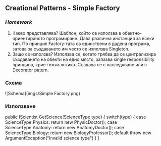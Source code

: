 ## Creational Patterns - Simple Factory
### _Homework_

1. Какво представлява?
          Шаблон, който се използва в обектно-ориентираното програмиране. Дава различна инстанция за всеки тип. По принцип Factory-тата са единствени в дадена програма, затова за създаването им често се използва Singleton.
2. Защо се използва?
          Използва се, когато трябва да се централизира създаването на обекти на едно място, запазва single responsibility принципа, крие тежка логика. Създава се с наследяване или с Decorator patern.

### Схема
![Schema](imgs/Simple Factory.png)

### Използване

public IScientist GetScience(ScienceType type)
{
    switch(type)
    {
        case ScienceType.Physics: return new PhysicDoctor();
        case ScienceType.Anatomy: return new AnatomyDoctor();
        case ScienceType.Biology: return new BiologyProfessor();
        default throw new ArgumentException("Invalid science type")
    }
}
